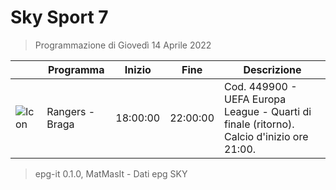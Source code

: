 # Sky Sport 7
> Programmazione di Giovedì 14 Aprile 2022

||Programma|Inizio|Fine|Descrizione|
|---|---|---|---|---|
|![Icon](https://guidatv.sky.it/uuid/4abf94c6-ebc5-4d02-b8a5-4647a2d43282/cover?md5ChecksumParam=2e24e70216bed2deeba136ef29d7bbae)|Rangers - Braga|18:00:00|22:00:00|Cod. 449900 - UEFA Europa League - Quarti di finale (ritorno). Calcio d&#039;inizio ore 21:00.



 > epg-it 0.1.0, MatMasIt - Dati epg SKY